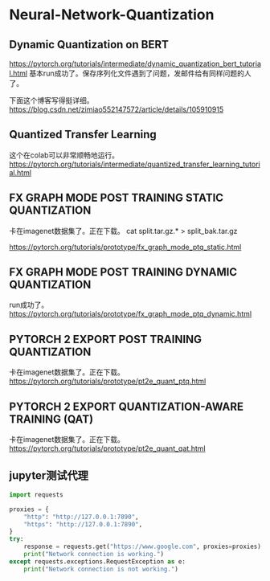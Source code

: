 # Neural-Network-Quantization
## Dynamic Quantization on BERT
https://pytorch.org/tutorials/intermediate/dynamic_quantization_bert_tutorial.html
基本run成功了。保存序列化文件遇到了问题，发邮件给有同样问题的人了。

下面这个博客写得挺详细。
https://blog.csdn.net/zimiao552147572/article/details/105910915
## Quantized Transfer Learning
这个在colab可以非常顺畅地运行。
https://pytorch.org/tutorials/intermediate/quantized_transfer_learning_tutorial.html
## FX GRAPH MODE POST TRAINING STATIC QUANTIZATION
卡在imagenet数据集了。正在下载。
cat split.tar.gz.* > split_bak.tar.gz

https://pytorch.org/tutorials/prototype/fx_graph_mode_ptq_static.html
## FX GRAPH MODE POST TRAINING DYNAMIC QUANTIZATION
run成功了。
https://pytorch.org/tutorials/prototype/fx_graph_mode_ptq_dynamic.html

## PYTORCH 2 EXPORT POST TRAINING QUANTIZATION
卡在imagenet数据集了。正在下载。
https://pytorch.org/tutorials/prototype/pt2e_quant_ptq.html

## PYTORCH 2 EXPORT QUANTIZATION-AWARE TRAINING (QAT)
卡在imagenet数据集了。正在下载。
https://pytorch.org/tutorials/prototype/pt2e_quant_qat.html
## jupyter测试代理
```python
import requests

proxies = {
    "http": "http://127.0.0.1:7890",
    "https": "http://127.0.0.1:7890",
}
try:
    response = requests.get("https://www.google.com", proxies=proxies)
    print("Network connection is working.")
except requests.exceptions.RequestException as e: 
    print("Network connection is not working.")

```